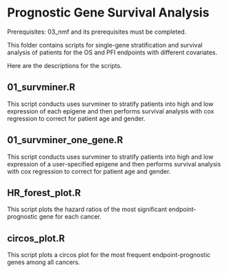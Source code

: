 # Prognostic Gene Survival Analysis

Prerequisites: 03_nmf and its prerequisites must be completed.

This folder contains scripts for single-gene stratification and survival analysis of patients for the OS and PFI endpoints with different covariates.


Here are the descriptions for the scripts.


## 01_survminer.R

This script conducts uses survminer to stratify patients into high and low expression of each epigene and then performs survival analysis with cox regression to correct for patient age and gender.

## 01_survminer_one_gene.R

This script conducts uses survminer to stratify patients into high and low expression of a user-specified epigene and then performs survival analysis with cox regression to correct for patient age and gender.

## HR_forest_plot.R

This script plots the hazard ratios of the most significant endpoint-prognostic gene for each cancer.

## circos_plot.R

This script plots a circos plot for the most frequent endpoint-prognostic genes among all cancers.
